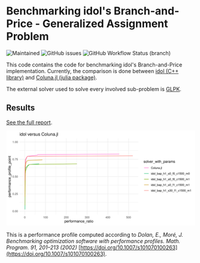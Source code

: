 # Benchmarking idol's Branch-and-Price - Generalized Assignment Problem

![Maintained](https://img.shields.io/maintenance/yes/2024)
![GitHub issues](https://img.shields.io/github/issues-raw/hlefebvr/idol-benchmark-gap)
![GitHub Workflow Status (branch)](https://img.shields.io/github/actions/workflow/status/hlefebvr/idol-benchmark-gap/benchmark.yml?branch=main)

This code contains the code for benchmarking idol's Branch-and-Price implementation.
Currently, the comparison is done between [idol (C++ library)](https://github.com/hlefebvr/idol) and [Coluna.jl (julia package)](https://github.com/atoptima/Coluna.jl). 

The external solver used to solve every involved sub-problem is [GLPK](https://www.gnu.org/software/glpk/).

## Results


[See the full report](https://hlefebvr.github.io/idol-benchmark-gap/GAP.render.html).

![Performance profile](https://raw.githubusercontent.com/hlefebvr/idol-benchmark-gap/gh-pages/profile.png)

This is a performance profile computed according to *Dolan, E., Moré, J. Benchmarking optimization software with performance profiles. Math. Program. 91, 201–213 (2002)* [https://doi.org/10.1007/s101070100263](https://doi.org/10.1007/s101070100263).
